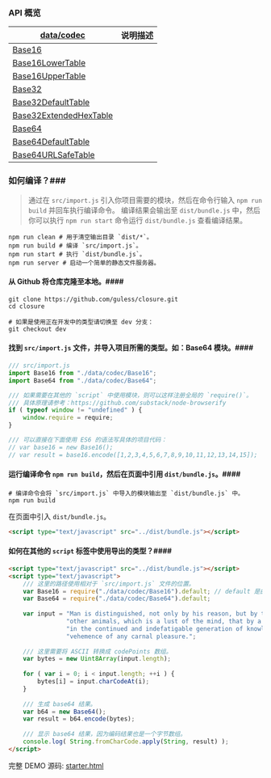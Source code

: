 ### API 概览 ###
| [data/codec][_data_codec] | 说明描述 
|---------------------------|-------------
| [Base16][_base16] | 
| [Base16LowerTable][_base16lowertable] | 
| [Base16UpperTable][_base16uppertable] |
| [Base32][_base32] |
| [Base32DefaultTable][_base32defaulttable] |
| [Base32ExtendedHexTable][_base32extendedhextable] |
| [Base64][_base64] |
| [Base64DefaultTable][_base64defaulttable] |
| [Base64URLSafeTable][_base64urlsafetable] |

[_data_codec]: https://github.com/guless/closure/blob/dev/src/data/codec/
[_base16]: https://github.com/guless/closure/blob/dev/src/data/codec/Base16.js
[_base16lowertable]: https://github.com/guless/closure/blob/dev/src/data/codec/Base16LowerTable.js
[_base16uppertable]: https://github.com/guless/closure/blob/dev/src/data/codec/Base16UpperTable.js
[_base32]: https://github.com/guless/closure/blob/dev/src/data/codec/Base32.js
[_base32defaulttable]: https://github.com/guless/closure/blob/dev/src/data/codec/Base32DefaultTable.js
[_base32extendedhextable]: https://github.com/guless/closure/blob/dev/src/data/codec/Base32ExtendedHexTable.js
[_base64]: https://github.com/guless/closure/blob/dev/src/data/codec/Base64.js
[_base64defaulttable]: https://github.com/guless/closure/blob/dev/src/data/codec/Base64DefaultTable.js
[_base64urlsafetable]: https://github.com/guless/closure/blob/dev/src/data/codec/Base64URLSafeTable.js


### 如何编译？###
>通过在 `src/import.js` 引入你项目需要的模块，然后在命令行输入 `npm run build` 并回车执行编译命令。
编译结果会输出至 `dist/bundle.js` 中，然后你可以执行 `npm run start` 命令运行 `dist/bundle.js`
查看编译结果。
```shell
npm run clean # 用于清空输出目录 `dist/*`。
npm run build # 编译 `src/import.js`。
npm run start # 执行 `dist/bundle.js`。
npm run server # 启动一个简单的静态文件服务器。
```

#### 从 Github 将仓库克隆至本地。####
```shell
git clone https://github.com/guless/closure.git
cd closure

# 如果是使用正在开发中的类型请切换至 dev 分支：
git checkout dev
```

#### 找到 `src/import.js` 文件，并导入项目所需的类型。如：Base64 模块。####
```javascript
/// src/import.js
import Base16 from "./data/codec/Base16";
import Base64 from "./data/codec/Base64";

/// 如果需要在其他的 `script` 中使用模块，则可以这样注册全局的 `require()`。
/// 具体原理请参考：https://github.com/substack/node-browserify
if ( typeof window != "undefined" ) {
    window.require = require;
}

/// 可以直接在下面使用 ES6 的语法写具体的项目代码：
// var base16 = new Base16();
// var result = base16.encode([1,2,3,4,5,6,7,8,9,10,11,12,13,14,15]);
```

#### 运行编译命令 `npm run build`，然后在页面中引用 `dist/bundle.js`。####
```shell
# 编译命令会将 `src/import.js` 中导入的模块输出至 `dist/bundle.js` 中。
npm run build
```
在页面中引入 `dist/bundle.js`。
```html
<script type="text/javascript" src="../dist/bundle.js"></script>
```

#### 如何在其他的 `script` 标签中使用导出的类型？####
```html
<script type="text/javascript" src="../dist/bundle.js"></script>
<script type="text/javascript">
    /// 这里的路径使用相对于 `src/import.js` 文件的位置。
    var Base16 = require("./data/codec/Base16").default; // default 是由于 ES6 语法的 `export default`。
    var Base64 = require("./data/codec/Base64").default;
    
    var input = "Man is distinguished, not only by his reason, but by this singular passion from " + 
                "other animals, which is a lust of the mind, that by a perseverance of delight " + 
                "in the continued and indefatigable generation of knowledge, exceeds the short " +
                "vehemence of any carnal pleasure.";
                
    /// 这里需要将 ASCII 转换成 codePoints 数组。
    var bytes = new Uint8Array(input.length);
    
    for ( var i = 0; i < input.length; ++i ) {
        bytes[i] = input.charCodeAt(i);
    }
    
    /// 生成 base64 结果。
    var b64 = new Base64();
    var result = b64.encode(bytes);
    
    /// 显示 base64 结果，因为编码结果也是一个字节数组。
    console.log( String.fromCharCode.apply(String, result) );
</script>
```

完整 DEMO 源码: [starter.html](https://github.com/guless/closure/tree/dev/html/starter.html)